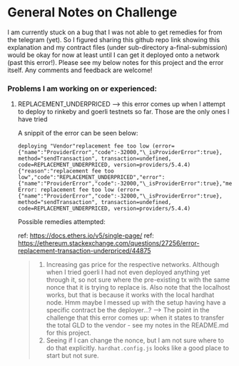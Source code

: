 # General Notes on Challenge

I am currently stuck on a bug that I was not able to get remedies for from the telegram (yet). So I figured sharing this github repo link showing this explanation and my contract files (under sub-directory a-final-submission) would be okay for now at least until I can get it deployed onto a network (past this error!). Please see my below notes for this project and the error itself. Any comments and feedback are welcome!

### Problems I am working on or experienced:

1. REPLACEMENT_UNDERPRICED --> this error comes up when I attempt to deploy to rinkeby and goerli testnets so far. Those are the only ones I have tried

   A snippit of the error can be seen below:

   ```
   deploying "Vendor"replacement fee too low (error={"name":"ProviderError","code":-32000,"\_isProviderError":true}, method="sendTransaction", transaction=undefined, code=REPLACEMENT_UNDERPRICED, version=providers/5.4.4) {"reason":"replacement fee too low","code":"REPLACEMENT_UNDERPRICED","error":{"name":"ProviderError","code":-32000,"\_isProviderError":true},"method":"sendTransaction"} Error: replacement fee too low (error={"name":"ProviderError","code":-32000,"\_isProviderError":true}, method="sendTransaction", transaction=undefined, code=REPLACEMENT_UNDERPRICED, version=providers/5.4.4)
   ```

   Possible remedies attempted:

   ref: https://docs.ethers.io/v5/single-page/
   ref: https://ethereum.stackexchange.com/questions/27256/error-replacement-transaction-underpriced/44875

   > 1. Increasing gas price for the respective networks. Although when I tried goerli I had not even deployed anything yet through it, so not sure where the pre-existing tx with the same nonce that it is trying to replace is. Also note that the localhost works, but that is because it works with the local hardhat node. Hmm maybe I messed up with the setup having have a specific contract be the deployer...? --> The point in the challenge that this error comes up: when it states to transfer the total GLD to the vendor - see my notes in the README.md for this project.
   > 2. Seeing if I can change the nonce, but I am not sure where to do that explicitly. `hardhat.config.js` looks like a good place to start but not sure.

